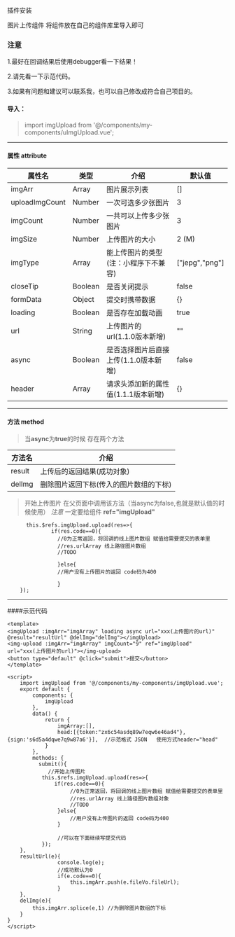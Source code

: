 

插件安装
	
图片上传组件 将组件放在自己的组件库里导入即可

### 注意

1.最好在回调结果后使用debugger看一下结果！

2.请先看一下示范代码。

3.如果有问题和建议可以联系我，也可以自己修改成符合自己项目的。
	
#### 导入：  
> import imgUpload from '@/components/my-components/uImgUpload.vue';

-------------------------------------   

#### 属性 attribute

| 属性名            | 类型     | 介绍          | 默认值              |
|----------------|--------|-------------|------------------|
| imgArr         | Array  | 图片展示列表      | \[\]             |
| uploadImgCount | Number | 一次可选多少张图片   | 3                |
| imgCount       | Number | 一共可以上传多少张图片 | 3                |
| imgSize        | Number | 上传图片的大小     | 2 \(M\)          |
| imgType        | Array  | 能上传图片的类型(注：小程序下不兼容)    | \["jepg","png"\] |
| closeTip        | Boolean  | 是否关闭提示    | false |
| formData       | Object  | 提交时携带数据   | {}  |
| loading        | Boolean  | 是否存在加载动画    | true |
| url        | String  | 上传图片的url(1.1.0版本新增)     | "" |
| async        | Boolean  | 是否选择图片后直接上传(1.1.0版本新增)    | false |
| header        | Array  | 请求头添加新的属性值(1.1.1版本新增)    | {} |

------------------------------------- 

#### 方法 method

>当**async**为**true**的时候
>存在两个方法

| 方法名    | 介绍                     |
|--------|------------------------|
| result | 上传后的返回结果\(成功对象\)       |
| delImg | 删除图片返回下标\(传入的图片数组的下标\) |


>开始上传图片 在父页面中调用该方法（当async为false,也就是默认值的时候使用）
> *注意* 一定要给组件 **ref="imgUpload"**
```
      this.$refs.imgUpload.upload(res=>{
			  if(res.code==0){
			   	//0为正常返回，将回调的线上图片数组 赋值给需要提交的表单里
				//res.urlArray 线上路径图片数组
				//TODO
				
				}else{
				//用户没有上传图片的返回 code码为400
				
				}
	});

```

-------------------------------------

####示范代码

```
<template>
<imgUpload :imgArr="imgArray" loading async url="xxx(上传图片的url)" @result="resultUrl" @delImg="delImg"></imgUpload>
<img-upload :imgArr="imgArray" imgCount="9" ref="imgUpload" url="xxx(上传图片的url)"></img-upload>
<button type="default" @click="submit">提交</button>
</template>

<script>
	import imgUpload from '@/components/my-components/imgUpload.vue';
	export default {
		components: {
			imgUpload
		},
		data() {
			return {
				imgArray:[],
				head:[{token:"zx6c54asdq89w7eqw6e46ad4"},{sign:'s6d5a4dqwe7q9w87a6'}],  //示范格式 JSON   使用方式header="head"
			}
		},
		methods: {
		  submit(){
			 //开始上传图片
           this.$refs.imgUpload.upload(res=>{
			   if(res.code==0){
			   		//0为正常返回，将回调的线上图片数组 赋值给需要提交的表单里
					//res.urlArray 线上路径图片数组对象
					//TODO
				}else{
					//用户没有上传图片的返回 code码为400
				}

				//可以在下面继续写提交代码
		   });
	},
	resultUrl(e){
				console.log(e);
				//成功默认为0
				if(e.code==0){
					this.imgArr.push(e.fileVo.fileUrl);
				}
	},
	delImg(e){
		this.imgArr.splice(e,1) //为删除图片数组的下标
	}
}
</script>

```

 
	



	